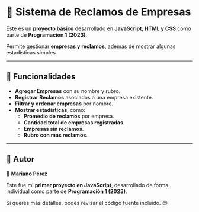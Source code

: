 
# 📢 Sistema de Reclamos de Empresas

Este es un **proyecto básico** desarrollado en **JavaScript, HTML y CSS** como parte de **Programación 1 (2023)**.  

Permite gestionar **empresas y reclamos**, además de mostrar algunas estadísticas simples.

---

## 📌 Funcionalidades  
- **Agregar Empresas** con su nombre y rubro.  
- **Registrar Reclamos** asociados a una empresa existente.  
- **Filtrar y ordenar empresas** por nombre.  
- **Mostrar estadísticas**, como:
  - **Promedio de reclamos** por empresa.  
  - **Cantidad total de empresas registradas**.  
  - **Empresas sin reclamos**.  
  - **Rubro con más reclamos**.  

---

## 📌 Autor  
📍 **Mariano Pérez**  

Este fue mi **primer proyecto en JavaScript**, desarrollado de forma individual como parte de **Programación 1 (2023)**.  

Si querés más detalles, podés revisar el código fuente incluido. 😊  
